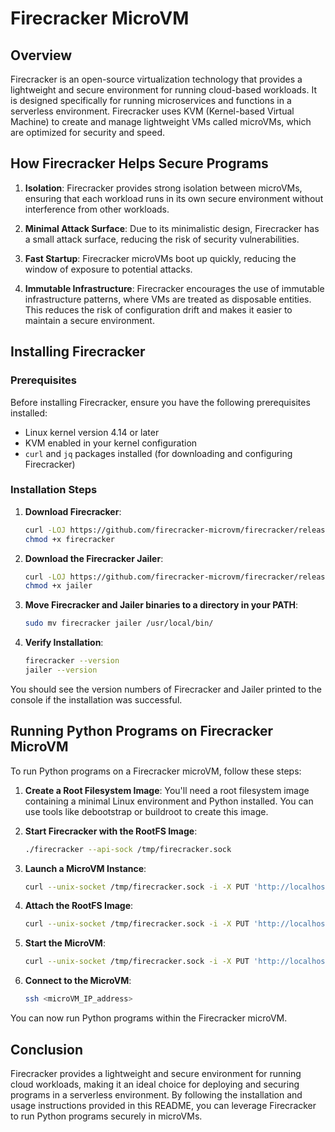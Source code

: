 # Firecracker MicroVM

## Overview

Firecracker is an open-source virtualization technology that provides a lightweight and secure environment for running cloud-based workloads. It is designed specifically for running microservices and functions in a serverless environment. Firecracker uses KVM (Kernel-based Virtual Machine) to create and manage lightweight VMs called microVMs, which are optimized for security and speed.

## How Firecracker Helps Secure Programs

1. **Isolation**: Firecracker provides strong isolation between microVMs, ensuring that each workload runs in its own secure environment without interference from other workloads.
   
2. **Minimal Attack Surface**: Due to its minimalistic design, Firecracker has a small attack surface, reducing the risk of security vulnerabilities.

3. **Fast Startup**: Firecracker microVMs boot up quickly, reducing the window of exposure to potential attacks.

4. **Immutable Infrastructure**: Firecracker encourages the use of immutable infrastructure patterns, where VMs are treated as disposable entities. This reduces the risk of configuration drift and makes it easier to maintain a secure environment.

## Installing Firecracker

### Prerequisites

Before installing Firecracker, ensure you have the following prerequisites installed:

- Linux kernel version 4.14 or later
- KVM enabled in your kernel configuration
- `curl` and `jq` packages installed (for downloading and configuring Firecracker)

### Installation Steps

1. **Download Firecracker**:

   ```bash
   curl -LOJ https://github.com/firecracker-microvm/firecracker/releases/latest/download/firecracker
   chmod +x firecracker
   
2. **Download the Firecracker Jailer**:

   ```bash
   curl -LOJ https://github.com/firecracker-microvm/firecracker/releases/latest/download/jailer
   chmod +x jailer

3. **Move Firecracker and Jailer binaries to a directory in your PATH**:

   ```bash
   sudo mv firecracker jailer /usr/local/bin/

4. **Verify Installation**:

   ```bash
   firecracker --version
   jailer --version

You should see the version numbers of Firecracker and Jailer printed to the console if the installation was successful.

## Running Python Programs on Firecracker MicroVM

To run Python programs on a Firecracker microVM, follow these steps:

1. **Create a Root Filesystem Image**: You'll need a root filesystem image containing a minimal Linux environment and Python installed. You can use tools like debootstrap or buildroot to create this image.

2. **Start Firecracker with the RootFS Image**:
   
    ```bash
    ./firecracker --api-sock /tmp/firecracker.sock

3. **Launch a MicroVM Instance**:

   ```bash
   curl --unix-socket /tmp/firecracker.sock -i -X PUT 'http://localhost/machine-config' -H 'Accept: application/json' -H 'Content-Type: application/json' -d '{ "vcpu_count": 2, "mem_size_mib": 512 }'

4. **Attach the RootFS Image**:

   ```bash
   curl --unix-socket /tmp/firecracker.sock -i -X PUT 'http://localhost/drives/rootfs' -H 'Accept: application/json' -H 'Content-Type: application/json -d '{ "drive_id": "rootfs", "path_on_host": "<path_to_rootfs_image>", "is_root_device": true, "is_read_only": false }'

5. **Start the MicroVM**:

   ```bash
   curl --unix-socket /tmp/firecracker.sock -i -X PUT 'http://localhost/actions' -H 'Accept: application/json' -H 'Content-Type: application/json' -d '{ "action_type": "InstanceStart" }'

6. **Connect to the MicroVM**:

   ```bash
   ssh <microVM_IP_address>

You can now run Python programs within the Firecracker microVM.

## Conclusion

Firecracker provides a lightweight and secure environment for running cloud workloads, making it an ideal choice for deploying and securing programs in a serverless environment. By following the installation and usage instructions provided in this README, you can leverage Firecracker to run Python programs securely in microVMs.






